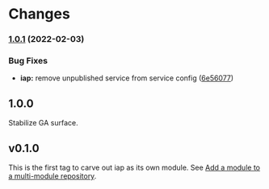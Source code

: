# Changes

### [1.0.1](https://www.github.com/googleapis/google-cloud-go/compare/iap/v1.0.0...iap/v1.0.1) (2022-02-03)


### Bug Fixes

* **iap:** remove unpublished service from service config ([6e56077](https://www.github.com/googleapis/google-cloud-go/commit/6e560776fd6e574320ce2dbad1f9eb9e22999185))

## 1.0.0

Stabilize GA surface.

## v0.1.0

This is the first tag to carve out iap as its own module. See
[Add a module to a multi-module repository](https://github.com/golang/go/wiki/Modules#is-it-possible-to-add-a-module-to-a-multi-module-repository).

